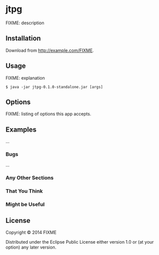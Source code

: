 # jtpg

FIXME: description

## Installation

Download from http://example.com/FIXME.

## Usage

FIXME: explanation

    $ java -jar jtpg-0.1.0-standalone.jar [args]

## Options

FIXME: listing of options this app accepts.

## Examples

...

### Bugs

...

### Any Other Sections
### That You Think
### Might be Useful

## License

Copyright © 2014 FIXME

Distributed under the Eclipse Public License either version 1.0 or (at
your option) any later version.
